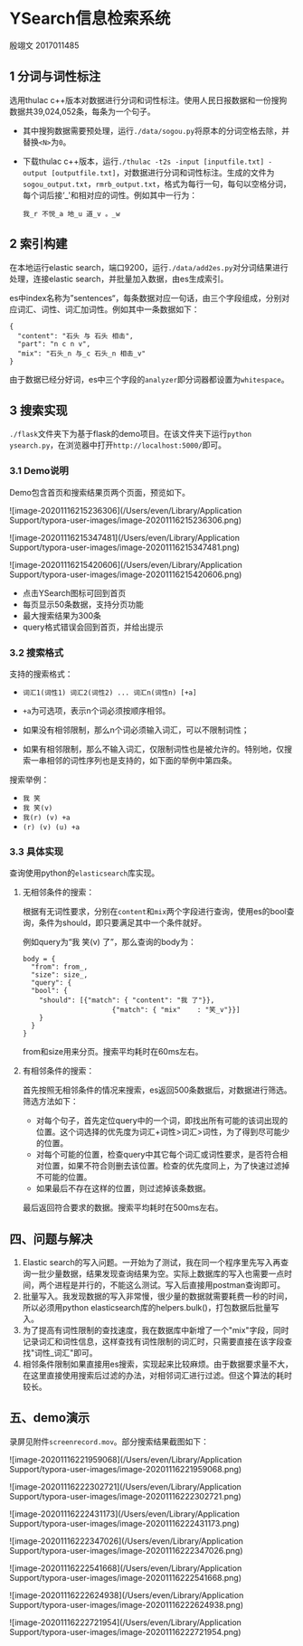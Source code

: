 # YSearch信息检索系统

殷翊文 2017011485

## 1 分词与词性标注

选用thulac c++版本对数据进行分词和词性标注。使用人民日报数据和一份搜狗数据共39,024,052条，每条为一个句子。

+ 其中搜狗数据需要预处理，运行`./data/sogou.py`将原本的分词空格去除，并替换`<N>`为`0`。

+ 下载thulac c++版本，运行`./thulac -t2s -input [inputfile.txt] -output [outputfile.txt]`，对数据进行分词和词性标注。生成的文件为`sogou_output.txt`，`rmrb_output.txt`，格式为每行一句，每句以空格分词，每个词后接‘_'和相对应的词性。例如其中一行为：

  `我_r 不悦_a 地_u 道_v 。_w`

  

## 2 索引构建

在本地运行elastic search，端口9200，运行`./data/add2es.py`对分词结果进行处理，连接elastic search，并批量加入数据，由es生成索引。

es中index名称为”sentences“，每条数据对应一句话，由三个字段组成，分别对应词汇、词性、词汇加词性。例如其中一条数据如下：

```
{
  "content": "石头 与 石头 相击",
  "part": "n c n v",
  "mix": "石头_n 与_c 石头_n 相击_v"
}
```

由于数据已经分好词，es中三个字段的`analyzer`即分词器都设置为`whitespace`。



## 3 搜索实现

`./flask`文件夹下为基于flask的demo项目。在该文件夹下运行`python ysearch.py`，在浏览器中打开`http://localhost:5000/`即可。

### 3.1 Demo说明

Demo包含首页和搜索结果页两个页面，预览如下。

![image-20201116215236306](/Users/even/Library/Application Support/typora-user-images/image-20201116215236306.png)

![image-20201116215347481](/Users/even/Library/Application Support/typora-user-images/image-20201116215347481.png)

![image-20201116215420606](/Users/even/Library/Application Support/typora-user-images/image-20201116215420606.png)

+ 点击YSearch图标可回到首页
+ 每页显示50条数据，支持分页功能
+ 最大搜索结果为300条
+ query格式错误会回到首页，并给出提示

### 3.2 搜索格式

支持的搜索格式：

+ `词汇1(词性1) 词汇2(词性2) ... 词汇n(词性n) [+a]`

+ `+a`为可选项，表示n个词必须按顺序相邻。

+ 如果没有相邻限制，那么n个词必须输入词汇，可以不限制词性；

+ 如果有相邻限制，那么不输入词汇，仅限制词性也是被允许的。特别地，仅搜索一串相邻的词性序列也是支持的，如下面的举例中第四条。

搜索举例：

+ `我 笑`
+ `我 笑(v)`
+ `我(r) (v) +a`
+ `(r) (v) (u) +a`

### 3.3 具体实现

查询使用python的`elasticsearch`库实现。

1. 无相邻条件的搜索：

   根据有无词性要求，分别在`content`和`mix`两个字段进行查询，使用es的bool查询，条件为should，即只要满足其中一个条件就好。

   例如query为“我 笑(v) 了”，那么查询的body为：

   ```
   body = {
     "from": from_,
     "size": size_,
     "query": {
     "bool": {
       "should": [{"match": { "content": "我 了"}},
       					 {"match": { "mix"    : "笑_v"}}]
       }
     }
   }
   ```

   from和size用来分页。搜索平均耗时在60ms左右。

2. 有相邻条件的搜索：

   首先按照无相邻条件的情况来搜索，es返回500条数据后，对数据进行筛选。筛选方法如下：

   + 对每个句子，首先定位query中的一个词，即找出所有可能的该词出现的位置。这个词选择的优先度为词汇+词性>词汇>词性，为了得到尽可能少的位置。
   + 对每个可能的位置，检查query中其它每个词汇或词性要求，是否符合相对位置，如果不符合则删去该位置。检查的优先度同上，为了快速过滤掉不可能的位置。
   + 如果最后不存在这样的位置，则过滤掉该条数据。

   最后返回符合要求的数据。搜索平均耗时在500ms左右。



## 四、问题与解决

1. Elastic search的写入问题。一开始为了测试，我在同一个程序里先写入再查询一批少量数据，结果发现查询结果为空。实际上数据库的写入也需要一点时间，两个进程是并行的，不能这么测试。写入后直接用postman查询即可。
2. 批量写入。我发现数据的写入非常慢，很少量的数据就需要耗费一秒的时间，所以必须用python elasticsearch库的helpers.bulk()，打包数据后批量写入。
3. 为了提高有词性限制的查找速度，我在数据库中新增了一个"mix"字段，同时记录词汇和词性信息，这样查找有词性限制的词汇时，只需要直接在该字段查找"词性_词汇"即可。
4. 相邻条件限制如果直接用es搜索，实现起来比较麻烦。由于数据要求量不大，在这里直接使用搜索后过滤的办法，对相邻词汇进行过滤。但这个算法的耗时较长。



## 五、demo演示

录屏见附件`screenrecord.mov`。部分搜索结果截图如下：

![image-20201116221959068](/Users/even/Library/Application Support/typora-user-images/image-20201116221959068.png)

![image-20201116222302721](/Users/even/Library/Application Support/typora-user-images/image-20201116222302721.png)

![image-20201116222431173](/Users/even/Library/Application Support/typora-user-images/image-20201116222431173.png)

![image-20201116222347026](/Users/even/Library/Application Support/typora-user-images/image-20201116222347026.png)

![image-20201116222541668](/Users/even/Library/Application Support/typora-user-images/image-20201116222541668.png)

![image-20201116222624938](/Users/even/Library/Application Support/typora-user-images/image-20201116222624938.png)

![image-20201116222721954](/Users/even/Library/Application Support/typora-user-images/image-20201116222721954.png)

